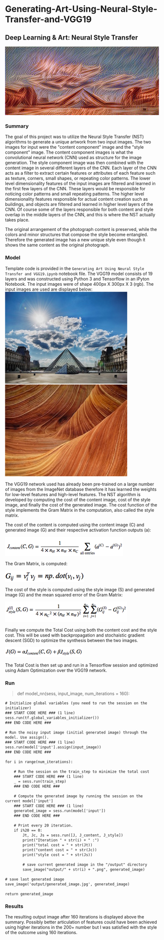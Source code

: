 # Generating-Art-Using-Neural-Style-Transfer-and-VGG19
## Deep Learning & Art: Neural Style Transfer 

<img src= "https://github.com/JeffGoodrich9791/Generating-Art-Using-Neural-Style-Transfer-and-VGG19/blob/master/First ConvNet Artwork.png" />

### Summary

The goal of this project was to utilize the Neural Style Transfer (NST) algorithms to generate a unique artwork from two input images. The two images for input were the "content component" image and the "style component" image. The content component images is what the convolutional neural network (CNN) used as structure for the image generation. The style component image was then combined with the content image in several different layers of the CNN. Each layer of the CNN acts as a filter to extract certain features or attributes of each feature such as texture, corners, small shapes, or repeating color patterns. The lower level dimensionality features of the input images are filtered and learned in the first few layers of the CNN. These layers would be responsible for noticing color patterns and small repeating patterns. The higher level dimensionality features responsible for actual content creation such as buildings, and objects are filtered and learned in higher level layers of the CNN. Of course some of the layers responsible for both content and style overlap in the middle layers of the CNN, and this is where the NST actually takes place. 

The original arrangement of the photograph content is preserved, while the colors and minor structures that compose the style  become entangled. Therefore the generated image has a new unique style even though it shows the same content as the original photograph. 


### Model

Template code is provided in the `Generating Art Using Neural Style Transfer and VGG19.ipynb` notebook file. The VGG19 model consists of 19 layers and was constructed using Python 3 and Tensorflow in an iPyton Notebook. The input images were of shape 400px X 300px X 3 (rgb). The input images are used are displayed below:
<img width = "400" src= "https://github.com/JeffGoodrich9791/Generating-Art-Using-Neural-Style-Transfer-and-VGG19/blob/master/louvre.jpg" />
<img width = "400" src= "https://github.com/JeffGoodrich9791/Generating-Art-Using-Neural-Style-Transfer-and-VGG19/blob/master/sandstone.jpg" />

The VGG19 network used has already been pre-trained on a large number of images from the ImageNet database therefore it has learned the weights for low-level features and high-level features. The NST algorithm is developed by computing the cost of the content image, cost of the style image, and finally the cost of the generated image. The cost function of the style implements the Gram Matrix in the computation, also called the style matrix.  

The cost of the content is computed using the content image (C) and generated image (G) and their respective activation function outputs (a):

<img src= "https://github.com/JeffGoodrich9791/Generating-Art-Using-Neural-Style-Transfer-and-VGG19/blob/master/Jcost_content.png" />

The Gram Matrix, is computed: 

<img src= "https://github.com/JeffGoodrich9791/Generating-Art-Using-Neural-Style-Transfer-and-VGG19/blob/master/Gram_matrix.png" />

The cost of the style is computed using the style image (S) and generated image (G) and the mean squared error of the Gram Matrix:

<img src= "https://github.com/JeffGoodrich9791/Generating-Art-Using-Neural-Style-Transfer-and-VGG19/blob/master/Jcost_style.png" />

Finally we compute the Total Cost using both the content cost and the style cost. This will be used with backpropagation and stochaistic gradient descent (SGD) to optimize the synthesis between the two images. 


<img src= "https://github.com/JeffGoodrich9791/Generating-Art-Using-Neural-Style-Transfer-and-VGG19/blob/master/Jtotal.png" />

The Total Cost is then set up and run in a Tensorflow session and optimized using Adam Optimization over the VGG19 network. 

### Run

> def model_nn(sess, input_image, num_iterations = 160):
    
    # Initialize global variables (you need to run the session on the initializer)
    ### START CODE HERE ### (1 line)
    sess.run(tf.global_variables_initializer())
    ### END CODE HERE ###
    
    # Run the noisy input image (initial generated image) through the model. Use assign().
    ### START CODE HERE ### (1 line)
    sess.run(model['input'].assign(input_image))
    ### END CODE HERE ###
    
    for i in range(num_iterations):
    
        # Run the session on the train_step to minimize the total cost
        ### START CODE HERE ### (1 line)
        _ = sess.run(train_step)
        ### END CODE HERE ###
        
        # Compute the generated image by running the session on the current model['input']
        ### START CODE HERE ### (1 line)
        generated_image = sess.run(model['input'])
        ### END CODE HERE ###

        # Print every 20 iteration.
        if i%20 == 0:
            Jt, Jc, Js = sess.run([J, J_content, J_style])
            print("Iteration " + str(i) + " :")
            print("total cost = " + str(Jt))
            print("content cost = " + str(Jc))
            print("style cost = " + str(Js))
            
            # save current generated image in the "/output" directory
            save_image("output/" + str(i) + ".png", generated_image)
    
    # save last generated image
    save_image('output/generated_image.jpg', generated_image)
    
    return generated_image


### Results

The resulting output image after 160 iterations is displayed above the summary. Possibly better articulation of features could have been achieved using higher iterations in the 200+ number but I was satisfied with the style of the outcome using 160 iterations. 

